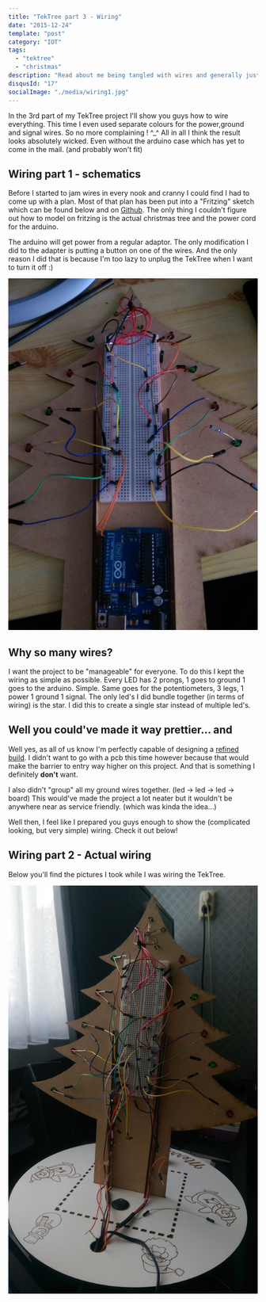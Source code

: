 ```yaml
---
title: "TekTree part 3 - Wiring"
date: "2015-12-24"
template: "post"
category: "IOT"
tags:
  - "tektree"
  - "christmas"
description: "Read about me being tangled with wires and generally just making a mess of things"
disqusId: "17"
socialImage: "./media/wiring1.jpg"
---
```


In the 3rd part of my TekTree project I'll show you guys how to wire everything. This time I even used separate colours for the power,ground and signal wires. So no more complaining ! ^\_^ All in all I think the result looks absolutely wicked. Even without the arduino case which has yet to come in the mail. (and probably won't fit)

## Wiring part 1 - schematics

Before I started to jam wires in every nook and cranny I could find I had to come up with a plan. Most of that plan has been put into a "Fritzing" sketch which can be found below and on [Github](https://github.com/Mastermindzh/TekTree). The only thing I couldn't figure out how to model on fritzing is the actual christmas tree and the power cord for the arduino.

The arduino will get power from a regular adaptor. The only modification I did to the adapter is putting a button on one of the wires. And the only reason I did that is because I'm too lazy to unplug the TekTree when I want to turn it off :)

![Wiring of the back of the Tektree. You can see a lot of jumper wires sticking out and connecting to LEDs](./media/wiring1.jpg)

## Why so many wires?

I want the project to be "manageable" for everyone. To do this I kept the wiring as simple as possible. Every LED has 2 prongs, 1 goes to ground 1 goes to the arduino. Simple. Same goes for the potentiometers, 3 legs, 1 power 1 ground 1 signal. The only led's I did bundle together (in terms of wiring) is the star. I did this to create a single star instead of multiple led's.

## Well you could've made it way prettier... and

Well yes, as all of us know I'm perfectly capable of designing a [refined build](/images/blogs/han4pi/Front_thumb.png). I didn't want to go with a pcb this time however because that would make the barrier to entry way higher on this project. And that is something I definitely **don't** want.

I also didn't "group" all my ground wires together. (led -> led -> led -> board) This would've made the project a lot neater but it wouldn't be anywhere near as service friendly. (which was kinda the idea...)

Well then, I feel like I prepared you guys enough to show the (complicated looking, but very simple) wiring. Check it out below!

## Wiring part 2 - Actual wiring

Below you'll find the pictures I took while I was wiring the TekTree.

![Wiring of the back of the Tektree. You can see a lot of jumper wires sticking out and connecting to LEDs](./media/wiring2.jpg)
